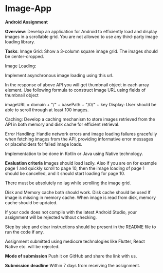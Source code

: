 # Image-App

**Android Assignment**


**Overview**:
Develop an application for Android to efficiently load and display images in a scrollable grid. You are not allowed to use any third-party image loading library.

**Tasks**:
Image Grid: Show a 3-column square image grid. The images should be center-cropped.

Image Loading:

Implement asynchronous image loading using this url.

In the response of above API you will get thumbnail object in each array element. Use following formula to construct Image URL using fields of thumbnail object

imageURL = domain + "/" + basePath + "/0/" + key
Display: User should be able to scroll through at least 100 images.

Caching:  Develop a caching mechanism to store images retrieved from the API in both memory and disk cache for efficient retrieval.

Error Handling: Handle network errors and image loading failures gracefully when fetching images from the API, providing informative error messages or placeholders for failed image loads.

Implementation to be done in Kotlin or Java using Native technology.


**Evaluation criteria**
Images should load lazily. Also if you are on for example page 1 and quickly scroll to page 10, then the image loading of page 1 should be cancelled, and it should start loading for page 10.

There must be absolutely no lag while scrolling the image grid.

Disk and Memory cache both should work. Disk cache should be used If image is missing in memory cache. When image is read from disk, memory cache should be updated.

If your code does not compile with the latest Android Studio, your assignment will be rejected without checking.

Step by step and clear instructions should be present in the README file to run the code if any.

Assignment submitted using mediocre technologies like Flutter, React Native etc. will be rejected.


**Mode of submission**
Push it on GitHub and share the link with us.


**Submission deadline**
Within 7 days from receiving the assignment.

